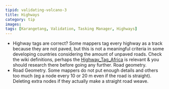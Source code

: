 ```yaml
---
tipid: validating-volcano-3
title: Highways
category: tip
images:
tags: [Karangetang, Validation, Tasking Manager, Highways]
---
```


* Highway tags are correct? Some mappers tag every highway as a track because they are not paved, but this is not a meaningful criteria in some developing countries considering the amount of unpaved roads. Check the wiki definitions, perhaps the [Highway_Tag_Africa](http://wiki.openstreetmap.org/wiki/Highway_Tag_Africa "OSM Wiki") is relevant & you should research there before going any further.
Road geometry. 
* Road Geometry. Some mappers do not put enough details and others too much (eg a node every 10 or 20 m even if the road is straight).  Deleting extra nodes if they actually make a straight road weave.
